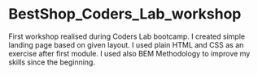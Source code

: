 # BestShop_Coders_Lab_workshop
First workshop realised during Coders Lab bootcamp. I created simple landing page based on given layout. I used plain HTML and CSS as an exercise after first module. I used also BEM Methodology to improve my skills since the beginning. 
